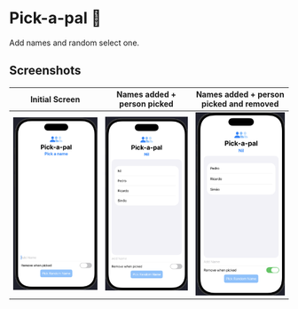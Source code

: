 # Pick-a-pal 👤

Add names and random select one.

## Screenshots
| Initial Screen | Names added + person picked | Names added + person picked and removed|
|----------------|-----------------------------|----------------------------------------|
| ![Light](./screenshots/initial.png) | ![Dark](./screenshots/addednames.png) |![Dark](./screenshots/removename.png)|

